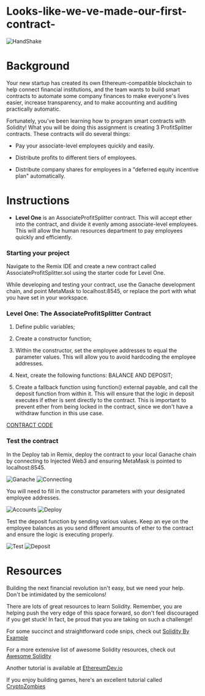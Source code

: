 # Looks-like-we-ve-made-our-first-contract-

![HandShake](Images/hands-handshake.jpg)

# Background

Your new startup has created its own Ethereum-compatible blockchain to help connect financial institutions, and the team wants to build smart contracts to automate some company finances to make everyone's lives easier, increase transparency, and to make accounting and auditing practically automatic.

Fortunately, you've been learning how to program smart contracts with Solidity! What you will be doing this assignment is creating 3 ProfitSplitter contracts. These contracts will do several things:

* Pay your associate-level employees quickly and easily.

* Distribute profits to different tiers of employees.

* Distribute company shares for employees in a "deferred equity incentive plan" automatically.

# Instructions

* **Level One** is an AssociateProfitSplitter contract. This will accept ether into the contract, and divide it evenly among associate-level employees. This will allow the human resources department to pay employees quickly and efficiently.

### Starting your project

Navigate to the Remix IDE and create a new contract called AssociateProfitSplitter.sol using the starter code for Level One.

While developing and testing your contract, use the Ganache development chain, and point MetaMask to localhost:8545, or replace the port with what you have set in your workspace.

### Level One: The AssociateProfitSplitter Contract

1. Define public variables;

2. Create a constructor function;

3. Within the constructor, set the employee addresses to equal the parameter values. This will allow you to avoid hardcoding the employee addresses.

4. Next, create the following functions: BALANCE AND DEPOSIT;

5. Create a fallback function using function() external payable, and call the deposit function from within it. This will ensure that the logic in deposit executes if ether is sent directly to the contract. This is important to prevent ether from being locked in the contract, since we don't have a withdraw function in this use case.

[CONTRACT CODE](https://github.com/rodrigocelso1/Looks-like-we-ve-made-our-first-contract-/blob/master/AssociateProfitSplitter.sol)

###   Test the contract

In the Deploy tab in Remix, deploy the contract to your local Ganache chain by connecting to Injected Web3 and ensuring MetaMask is pointed to localhost:8545.

![Ganache](Images/ganache.png)
![Connecting](Images/Connecting.png)

You will need to fill in the constructor parameters with your designated employee addresses.

![Accounts](Images/accounts.png)
![Deploy](Images/remix-deploy.png)

Test the deposit function by sending various values. Keep an eye on the employee balances as you send different amounts of ether to the contract and ensure the logic is executing properly.

![Test](Images/remix-test.png)
![Deposit](Images/remix-deposit.png)

# Resources
Building the next financial revolution isn't easy, but we need your help. Don't be intimidated by the semicolons!

There are lots of great resources to learn Solidity. Remember, you are helping push the very edge of this space forward,
so don't feel discouraged if you get stuck! In fact, be proud that you are taking on such a challenge!

For some succinct and straightforward code snips, check out [Solidity By Example](https://github.com/raineorshine/solidity-by-example)

For a more extensive list of awesome Solidity resources, check out [Awesome Solidity](https://github.com/bkrem/awesome-solidity)

Another tutorial is available at [EthereumDev.io](https://ethereumdev.io/)

If you enjoy building games, here's an excellent tutorial called [CryptoZombies](https://cryptozombies.io/)


